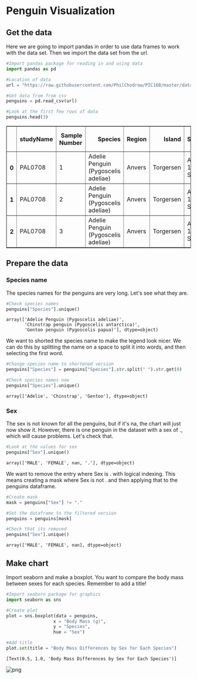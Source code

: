# Penguin Visualization

## Get the data

Here we are going to import pandas in order to use data frames to work with the data set. Then we import the data set from the url.


```python
#Import pandas package for reading in and using data
import pandas as pd

#Location of data
url = "https://raw.githubusercontent.com/PhilChodrow/PIC16B/master/datasets/palmer_penguins.csv"

#Get data from from csv
penguins = pd.read_csv(url)

#Look at the first few rows of data
penguins.head(3)
```




<div>
<style scoped>
    .dataframe tbody tr th:only-of-type {
        vertical-align: middle;
    }

    .dataframe tbody tr th {
        vertical-align: top;
    }

    .dataframe thead th {
        text-align: right;
    }
</style>
<table border="1" class="dataframe">
  <thead>
    <tr style="text-align: right;">
      <th></th>
      <th>studyName</th>
      <th>Sample Number</th>
      <th>Species</th>
      <th>Region</th>
      <th>Island</th>
      <th>Stage</th>
      <th>Individual ID</th>
      <th>Clutch Completion</th>
      <th>Date Egg</th>
      <th>Culmen Length (mm)</th>
      <th>Culmen Depth (mm)</th>
      <th>Flipper Length (mm)</th>
      <th>Body Mass (g)</th>
      <th>Sex</th>
      <th>Delta 15 N (o/oo)</th>
      <th>Delta 13 C (o/oo)</th>
      <th>Comments</th>
    </tr>
  </thead>
  <tbody>
    <tr>
      <th>0</th>
      <td>PAL0708</td>
      <td>1</td>
      <td>Adelie Penguin (Pygoscelis adeliae)</td>
      <td>Anvers</td>
      <td>Torgersen</td>
      <td>Adult, 1 Egg Stage</td>
      <td>N1A1</td>
      <td>Yes</td>
      <td>11/11/07</td>
      <td>39.1</td>
      <td>18.7</td>
      <td>181.0</td>
      <td>3750.0</td>
      <td>MALE</td>
      <td>NaN</td>
      <td>NaN</td>
      <td>Not enough blood for isotopes.</td>
    </tr>
    <tr>
      <th>1</th>
      <td>PAL0708</td>
      <td>2</td>
      <td>Adelie Penguin (Pygoscelis adeliae)</td>
      <td>Anvers</td>
      <td>Torgersen</td>
      <td>Adult, 1 Egg Stage</td>
      <td>N1A2</td>
      <td>Yes</td>
      <td>11/11/07</td>
      <td>39.5</td>
      <td>17.4</td>
      <td>186.0</td>
      <td>3800.0</td>
      <td>FEMALE</td>
      <td>8.94956</td>
      <td>-24.69454</td>
      <td>NaN</td>
    </tr>
    <tr>
      <th>2</th>
      <td>PAL0708</td>
      <td>3</td>
      <td>Adelie Penguin (Pygoscelis adeliae)</td>
      <td>Anvers</td>
      <td>Torgersen</td>
      <td>Adult, 1 Egg Stage</td>
      <td>N2A1</td>
      <td>Yes</td>
      <td>11/16/07</td>
      <td>40.3</td>
      <td>18.0</td>
      <td>195.0</td>
      <td>3250.0</td>
      <td>FEMALE</td>
      <td>8.36821</td>
      <td>-25.33302</td>
      <td>NaN</td>
    </tr>
  </tbody>
</table>
</div>



## Prepare the data

### Species name

The species names for the penguins are very long. Let's see what they are.


```python
#Check species names
penguins["Species"].unique()
```




    array(['Adelie Penguin (Pygoscelis adeliae)',
           'Chinstrap penguin (Pygoscelis antarctica)',
           'Gentoo penguin (Pygoscelis papua)'], dtype=object)



We want to shorted the species name to make the legend look nicer. We can do this by splitting the name on a space to split it into words, and then selecting the first word.


```python
#Change species name to shortened version
penguins["Species"] = penguins["Species"].str.split(" ").str.get(0)

#Check species names now
penguins["Species"].unique()
```




    array(['Adelie', 'Chinstrap', 'Gentoo'], dtype=object)



### Sex

The sex is not known for all the penguins, but if it's na, the chart will just now show it. However, there is one penguin in the dataset with a sex of ., which will cause problems. Let's check that.


```python
#Look at the values for sex
penguins["Sex"].unique()
```




    array(['MALE', 'FEMALE', nan, '.'], dtype=object)



We want to remove the entry where Sex is . with logical indexing. This means creating a mask where Sex is not . and then applying that to the penguins dataframe.


```python
#Create mask
mask = penguins["Sex"] != "."

#Set the dataframe to the filtered version
penguins = penguins[mask]

#Check that its removed
penguins["Sex"].unique()
```




    array(['MALE', 'FEMALE', nan], dtype=object)



## Make chart

Import seaborn and make a boxplot. You want to compare the body mass between sexes for each species. Remember to add a title!


```python
#Import seaborn package for graphics
import seaborn as sns

#Create plot
plot = sns.boxplot(data = penguins,
                  x = "Body Mass (g)",
                  y = "Species",
                  hue = "Sex")

#Add title
plot.set(title = "Body Mass Differences by Sex for Each Species")
```




    [Text(0.5, 1.0, 'Body Mass Differences by Sex for Each Species')]




    
![png](output_12_1.png)
    


